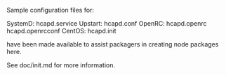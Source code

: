 Sample configuration files for:

SystemD: hcapd.service
Upstart: hcapd.conf
OpenRC:  hcapd.openrc
         hcapd.openrcconf
CentOS:  hcapd.init

have been made available to assist packagers in creating node packages here.

See doc/init.md for more information.
